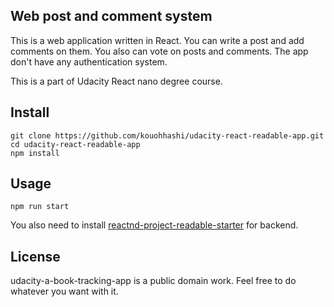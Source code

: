 ## Web post and comment system
This is a web application written in React.
You can write a post and add comments on them. You also can vote on posts and comments.
The app don't have any authentication system.

This is a part of Udacity React nano degree course.

## Install
```
git clone https://github.com/kouohhashi/udacity-react-readable-app.git
cd udacity-react-readable-app
npm install
```

## Usage
```
npm run start
```

You also need to install [reactnd-project-readable-starter](https://github.com/udacity/reactnd-project-readable-starter) for backend.

## License
udacity-a-book-tracking-app  is a public domain work. Feel free to do whatever you want with it.